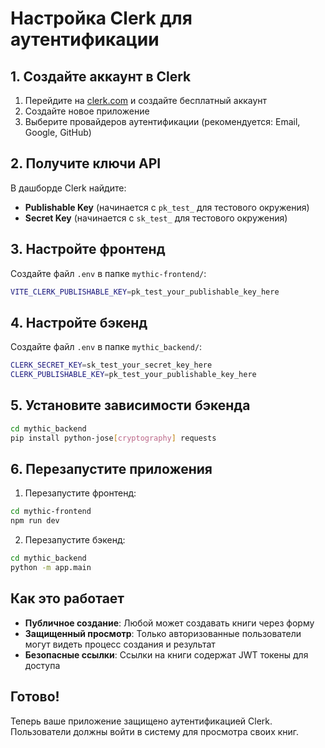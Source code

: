 # Настройка Clerk для аутентификации

## 1. Создайте аккаунт в Clerk

1. Перейдите на [clerk.com](https://clerk.com) и создайте бесплатный аккаунт
2. Создайте новое приложение
3. Выберите провайдеров аутентификации (рекомендуется: Email, Google, GitHub)

## 2. Получите ключи API

В дашборде Clerk найдите:
- **Publishable Key** (начинается с `pk_test_` для тестового окружения)
- **Secret Key** (начинается с `sk_test_` для тестового окружения)

## 3. Настройте фронтенд

Создайте файл `.env` в папке `mythic-frontend/`:

```bash
VITE_CLERK_PUBLISHABLE_KEY=pk_test_your_publishable_key_here
```

## 4. Настройте бэкенд

Создайте файл `.env` в папке `mythic_backend/`:

```bash
CLERK_SECRET_KEY=sk_test_your_secret_key_here
CLERK_PUBLISHABLE_KEY=pk_test_your_publishable_key_here
```

## 5. Установите зависимости бэкенда

```bash
cd mythic_backend
pip install python-jose[cryptography] requests
```

## 6. Перезапустите приложения

1. Перезапустите фронтенд:
```bash
cd mythic-frontend
npm run dev
```

2. Перезапустите бэкенд:
```bash
cd mythic_backend
python -m app.main
```

## Как это работает

- **Публичное создание**: Любой может создавать книги через форму
- **Защищенный просмотр**: Только авторизованные пользователи могут видеть процесс создания и результат
- **Безопасные ссылки**: Ссылки на книги содержат JWT токены для доступа

## Готово!

Теперь ваше приложение защищено аутентификацией Clerk. Пользователи должны войти в систему для просмотра своих книг. 